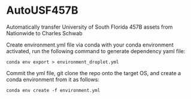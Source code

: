 # AutoUSF457B
Automatically transfer University of South Florida 457B assets from Nationwide to Charles Schwab

Create environment.yml file via conda
with your conda environment activated, run the following command to generate dependency yaml file:

	conda env export > environment_droplet.yml

Commit the yml file, git clone the repo onto the target OS, and create a conda environment from it as follows:

	conda env create -f environment.yml